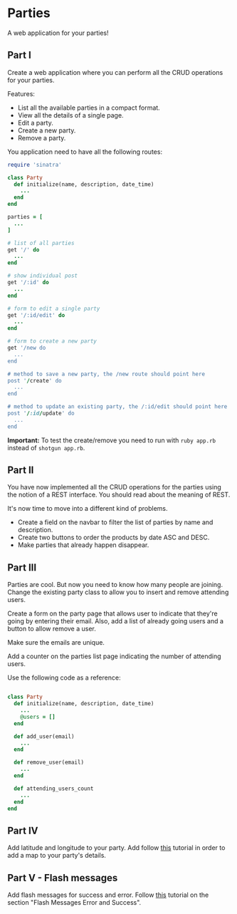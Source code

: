 # Parties

A web application for your parties!

## Part I

Create a web application where you can perform all the CRUD operations for your parties.

Features:

* List all the available parties in a compact format.
* View all the details of a single page.
* Edit a party.
* Create a new party.
* Remove a party.

You application need to have all the following routes:

```ruby
require 'sinatra'

class Party
  def initialize(name, description, date_time)
    ...
  end
end

parties = [
  ...
]

# list of all parties
get '/' do
  ...
end

# show individual post
get '/:id' do
  ...
end

# form to edit a single party
get '/:id/edit' do
  ...
end

# form to create a new party
get '/new do
  ...
end

# method to save a new party, the /new route should point here
post '/create' do
  ...
end

# method to update an existing party, the /:id/edit should point here
post '/:id/update' do
  ...
end
```

**Important:** To test the create/remove you need to run with `ruby app.rb` instead of `shotgun app.rb`.

## Part II

You have now implemented all the CRUD operations for the parties using the notion of a REST interface. You should read about the meaning of REST.

It's now time to move into a different kind of problems.

* Create a field on the navbar to filter the list of parties by name and description.
* Create two buttons to order the products by date ASC and DESC.
* Make parties that already happen disappear.

## Part III

Parties are cool. But now you need to know how many people are joining. Change the existing party class to allow you to insert and remove attending users.

Create a form on the party page that allows user to indicate that they're going by entering their email. Also, add a list of already going users and a button to allow remove a user.

Make sure the emails are unique.

Add a counter on the parties list page indicating the number of attending users.

Use the following code as a reference:

```ruby

class Party
  def initialize(name, description, date_time)
    ...
    @users = []
  end

  def add_user(email)
    ...
  end

  def remove_user(email)
    ...
  end

  def attending_users_count
    ...
  end
end
```

## Part IV

Add latitude and longitude to your party. Add follow [this](https://developers.google.com/maps/documentation/javascript/tutorial) tutorial in order to add a map to your party's details.

## Part V - Flash messages

Add flash messages for success and error. Follow [this](http://code.tutsplus.com/tutorials/singing-with-sinatra-the-encore--net-19364) tutorial on the section "Flash Messages Error and Success".
